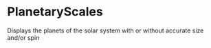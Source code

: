 # PlanetaryScales
Displays the planets of the solar system with or without accurate size and/or spin
